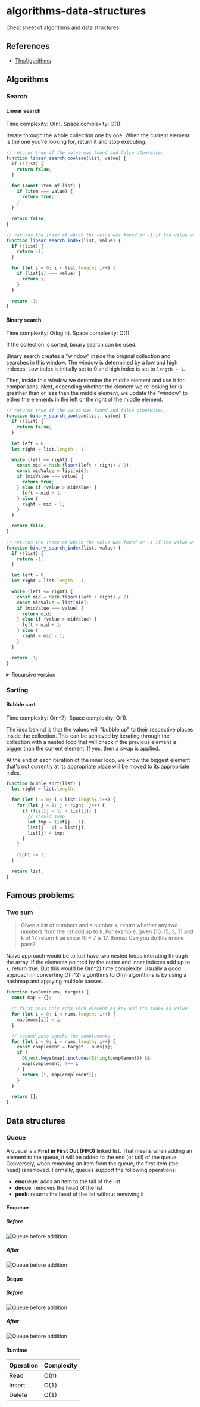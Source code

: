 # algorithms-data-structures

Cheat sheet of algorithms and data structures

## References
- [TheAlgorithms](https://github.com/TheAlgorithms/JavaScript)

## Algorithms

### Search

#### Linear search

Time complexity: O(n).
Space complexity: O(1).

Iterate through the whole collection one by one. When the current element is the one you're looking for, return it and stop executing.

```js
// returns true if the value was found and false otherwise.
function linear_search_boolean(list, value) {
  if (!list) {
    return false;
  }

  for (const item of list) {
    if (item === value) {
      return true;
    }
  }

  return false;
}

// returns the index at which the value was found or -1 if the value was not found.
function linear_search_index(list, value) {
  if (!list) {
    return -1;
  }

  for (let i = 0; i < list.length; i++) {
    if (list[i] === value) {
      return i;
    }
  }

  return -1;
}
```

#### Binary search

Time complexity: O(log n).
Space complexity: O(1).

If the collection is sorted, binary search can be used.

Binary search creates a "window" inside the original collection and searches in this window. The window is determined by a low and high indexes. Low index is initially set to 0 and high index is set to `length - 1`.

Then, inside this window we determine the middle element and use it for comparisons. Next, depending whether the element we're looking for is greather than or less than the middle element, we update the "window" to either the elements in the left or the right of the middle element.

```js
// returns true if the value was found and false otherwise.
function binary_search_boolean(list, value) {
  if (!list) {
    return false;
  }

  let left = 0;
  let right = list.length - 1;

  while (left <= right) {
    const mid = Math.floor((left + right) / 2);
    const midValue = list[mid];
    if (midValue === value) {
      return true;
    } else if (value > midValue) {
      left = mid + 1;
    } else {
      right = mid - 1;
    }
  }

  return false;
}

// returns the index at which the value was found or -1 if the value was not found.
function binary_search_index(list, value) {
  if (!list) {
    return -1;
  }

  let left = 0;
  let right = list.length - 1;

  while (left <= right) {
    const mid = Math.floor((left + right) / 2);
    const midValue = list[mid];
    if (midValue === value) {
      return mid;
    } else if (value > midValue) {
      left = mid + 1;
    } else {
      right = mid - 1;
    }
  }

  return -1;
}
```

<details>
<summary>Recursive version</summary>

```js
// returns true if the value was found and false otherwise.
function binary_search_boolean_recursion(list, value) {
  if (!list) {
    return false;
  }

  const left = 0;
  const right = list.length - 1;
  const mid = Math.floor((left + right) / 2);
  const midValue = list[mid];

  if (midValue === value) {
    return true;
  } else if (value > midValue) {
    return list.length <= 1
      ? false
      : binary_search_boolean_recursion(list.slice(mid + 1), value);
  } else {
    return list.length <= 1
      ? false
      : binary_search_boolean_recursion(list.slice(0, mid), value);
  }
}

// returns the index at which the value was found or -1 if the value was not found.
function binary_search_index_recursion(list, value) {
  if (!list) {
    return -1;
  }

  const left = 0;
  const right = list.length - 1;
  const mid = Math.floor((left + right) / 2);
  const midValue = list[mid];

  if (midValue === value) {
    return mid;
  } else if (value > midValue) {
    if (list.length <= 1) {
      return -1;
    } else {
      const sub_array_index = binary_search_index_recursion(
        list.slice(mid + 1),
        value
      );

      return sub_array_index !== -1
        ? mid + 1 + sub_array_index
        : sub_array_index;
    }
  } else {
    return list.length <= 1
      ? mid
      : binary_search_index_recursion(list.slice(0, mid), value);
  }
}
```

</details>

### Sorting

#### Bubble sort

Time complexity: O(n^2). Space complexity: O(1).

The idea behind is that the values will "bubble up" to their respective places inside the collection. This can be achieved by iterating through the collection with a nested loop that will check if the previous element is bigger than the current element. If yes, then a swap is applied.

At the end of each iteration of the inner loop, we know the biggest element that's not currently at its appropriate place will be moved to its appropriate index.

```js
function bubble_sort(list) {
  let right = list.length;

  for (let i = 0; i < list.length; i++) {
    for (let j = 1; j < right; j++) {
      if (list[j - 1] > list[j]) {
        // should swap
        let tmp = list[j - 1];
        list[j - 1] = list[j];
        list[j] = tmp;
      }
    }

    right -= 1;
  }

  return list;
}
```

## Famous problems

### Two sum

> Given a list of numbers and a number k, return whether any two numbers from the list add up to k. For example, given [10, 15, 3, 7] and k of 17, return true since 10 + 7 is 17. Bonus: Can you do this in one pass?

Naive approach would be to just have two nested loops interating through the array. If the elements pointed by the outter and inner indexes add up to `k`, return true. But this would be O(n^2) time complexity. Usually a good approach in converting O(n^2) algorithms to O(n) algorithms is by using a hashmap and applying multiple passes.

```js
function twoSum(nums, target) {
  const map = {};

  // first pass only adds each element as key and its index as value
  for (let i = 0; i < nums.length; i++) {
    map[nums[i]] = i;
  }

  // second pass checks the complements
  for (let i = 0; i < nums.length; i++) {
    const complement = target - nums[i];
    if (
      Object.keys(map).includes(String(complement)) &&
      map[complement] !== i
    ) {
      return [i, map[complement]];
    }
  }

  return [];
}
```

## Data structures

### Queue

A queue is a **First in First Out (FIFO)** linked list. That means when adding an element to the queue, it will be added to the end (or tail) of the queue. Conversely, when removing an item from the queue, the first item (the head) is removed. Formally, queues support the following operations:

- **enqueue**: adds an item to the tail of the list
- **deque**: removes the head of the list
- **peek**: returns the head of the list without removing it

#### Enqueue

##### Before

![Queue before addition](/imgs/queue_before_addition.png)

##### After

![Queue before addition](/imgs/queue_after_addition.png)

#### Deque

##### Before

![Queue before addition](/imgs/queue_before_removal.png)

##### After

![Queue before addition](/imgs/queue_after_removal.png)

#### Runtime

| Operation | Complexity |
| --------- | ---------- |
| Read      | O(n)       |
| Insert    | O(1)       |
| Delete    | O(1)       |
